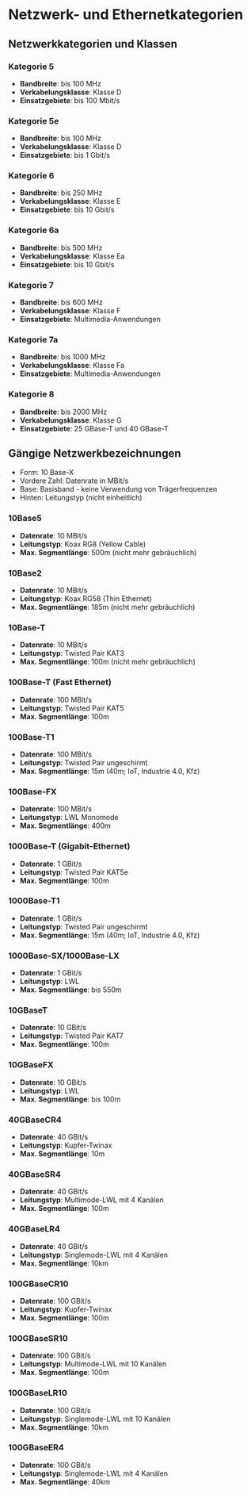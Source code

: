 # Netzwerk- und Ethernetkategorien

## Netzwerkkategorien und Klassen

### Kategorie 5
- **Bandbreite**: bis 100 MHz
- **Verkabelungsklasse**: Klasse D
- **Einsatzgebiete**: bis 100 Mbit/s

### Kategorie 5e
- **Bandbreite**: bis 100 MHz
- **Verkabelungsklasse**: Klasse D
- **Einsatzgebiete**: bis 1 Gbit/s

### Kategorie 6
- **Bandbreite**: bis 250 MHz
- **Verkabelungsklasse**: Klasse E
- **Einsatzgebiete**: bis 10 Gbit/s

### Kategorie 6a
- **Bandbreite**: bis 500 MHz
- **Verkabelungsklasse**: Klasse Ea
- **Einsatzgebiete**: bis 10 Gbit/s

### Kategorie 7 
- **Bandbreite**: bis 600 MHz
- **Verkabelungsklasse**: Klasse F
- **Einsatzgebiete**: Multimedia-Anwendungen

### Kategorie 7a
- **Bandbreite**: bis 1000 MHz
- **Verkabelungsklasse**: Klasse Fa
- **Einsatzgebiete**: Multimedia-Anwendungen

### Kategorie 8
- **Bandbreite**: bis 2000 MHz
- **Verkabelungsklasse**: Klasse G
- **Einsatzgebiete**: 25 GBase-T und 40 GBase-T


## Gängige Netzwerkbezeichnungen

- Form: 10 Base-X
- Vordere Zahl: Datenrate in MBit/s
- Base: Basisband - keine Verwendung von Trägerfrequenzen
- Hinten: Leitungstyp (nicht einheitlich)

### 10Base5
- **Datenrate**: 10 MBit/s
- **Leitungstyp**: Koax RG8 (Yellow Cable)
- **Max. Segmentlänge**: 500m (nicht mehr gebräuchlich)

### 10Base2
- **Datenrate**: 10 MBit/s
- **Leitungstyp**: Koax RG58 (Thin Ethernet)
- **Max. Segmentlänge**: 185m (nicht mehr gebräuchlich)

### 10Base-T
- **Datenrate**: 10 MBit/s
- **Leitungstyp**: Twisted Pair KAT3
- **Max. Segmentlänge**: 100m (nicht mehr gebräuchlich)

### 100Base-T (Fast Ethernet)
- **Datenrate**: 100 MBit/s
- **Leitungstyp**: Twisted Pair KAT5
- **Max. Segmentlänge**: 100m

### 100Base-T1
- **Datenrate**: 100 MBit/s
- **Leitungstyp**: Twisted Pair ungeschirmt
- **Max. Segmentlänge**: 15m (40m; IoT, Industrie 4.0, Kfz)

### 100Base-FX
- **Datenrate**: 100 MBit/s
- **Leitungstyp**: LWL Monomode
- **Max. Segmentlänge**: 400m

### 1000Base-T (Gigabit-Ethernet)
- **Datenrate**: 1 GBit/s
- **Leitungstyp**: Twisted Pair KAT5e
- **Max. Segmentlänge**: 100m

### 1000Base-T1
- **Datenrate**: 1 GBit/s
- **Leitungstyp**: Twisted Pair ungeschirmt
- **Max. Segmentlänge**: 15m (40m; IoT, Industrie 4.0, Kfz)

### 1000Base-SX/1000Base-LX
- **Datenrate**: 1 GBit/s
- **Leitungstyp**: LWL
- **Max. Segmentlänge**: bis 550m

### 10GBaseT
- **Datenrate**: 10 GBit/s
- **Leitungstyp**: Twisted Pair KAT7
- **Max. Segmentlänge**: 100m 

### 10GBaseFX
- **Datenrate**: 10 GBit/s
- **Leitungstyp**: LWL
- **Max. Segmentlänge**: bis 100m 

### 40GBaseCR4
- **Datenrate**: 40 GBit/s
- **Leitungstyp**: Kupfer-Twinax
- **Max. Segmentlänge**: 10m

### 40GBaseSR4
- **Datenrate**: 40 GBit/s
- **Leitungstyp**: Multimode-LWL mit 4 Kanälen
- **Max. Segmentlänge**: 100m

### 40GBaseLR4
- **Datenrate**: 40 GBit/s
- **Leitungstyp**: Singlemode-LWL mit 4 Kanälen
- **Max. Segmentlänge**: 10km

### 100GBaseCR10
- **Datenrate**: 100 GBit/s
- **Leitungstyp**: Kupfer-Twinax
- **Max. Segmentlänge**: 100m

### 100GBaseSR10
- **Datenrate**: 100 GBit/s
- **Leitungstyp**: Multimode-LWL mit 10 Kanälen
- **Max. Segmentlänge**: 100m

### 100GBaseLR10
- **Datenrate**: 100 GBit/s
- **Leitungstyp**: Singlemode-LWL mit 10 Kanälen
- **Max. Segmentlänge**: 10km

### 100GBaseER4
- **Datenrate**: 100 GBit/s
- **Leitungstyp**: Singlemode-LWL mit 4 Kanälen
- **Max. Segmentlänge**: 40km
